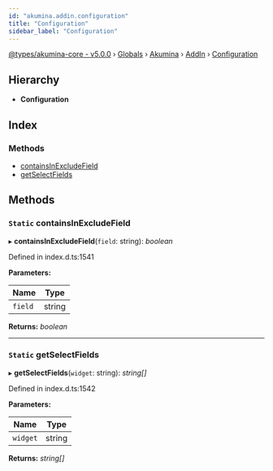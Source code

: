 ```yaml
---
id: "akumina.addin.configuration"
title: "Configuration"
sidebar_label: "Configuration"
---
```


[@types/akumina-core - v5.0.0](../index.md) › [Globals](../globals.md) › [Akumina](../modules/akumina.md) › [AddIn](../modules/akumina.addin.md) › [Configuration](akumina.addin.configuration.md)

## Hierarchy

* **Configuration**

## Index

### Methods

* [containsInExcludeField](akumina.addin.configuration.md#static-containsinexcludefield)
* [getSelectFields](akumina.addin.configuration.md#static-getselectfields)

## Methods

### `Static` containsInExcludeField

▸ **containsInExcludeField**(`field`: string): *boolean*

Defined in index.d.ts:1541

**Parameters:**

Name | Type |
------ | ------ |
`field` | string |

**Returns:** *boolean*

___

### `Static` getSelectFields

▸ **getSelectFields**(`widget`: string): *string[]*

Defined in index.d.ts:1542

**Parameters:**

Name | Type |
------ | ------ |
`widget` | string |

**Returns:** *string[]*
